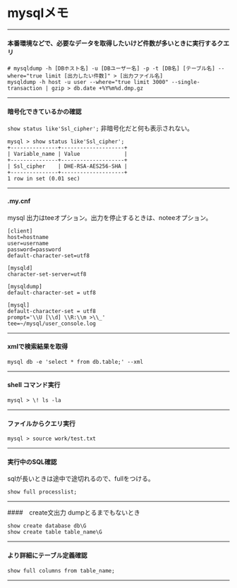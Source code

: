# mysqlメモ

---
#### 本番環境などで、必要なデータを取得したいけど件数が多いときに実行するクエリ

```
# mysqldump -h [DBホスト名] -u [DBユーザー名] -p -t [DB名] [テーブル名] --where="true limit [出力したい件数]" > [出力ファイル名]
mysqldump -h host -u user --where="true limit 3000" --single-transaction | gzip > db.date +%Y%m%d.dmp.gz
```
---

#### 暗号化できているかの確認
`show status like'Ssl_cipher';`
非暗号化だと何も表示されない。

```
mysql > show status like'Ssl_cipher';
+---------------+--------------------+
| Variable_name | Value              |
+---------------+--------------------+
| Ssl_cipher    | DHE-RSA-AES256-SHA |
+---------------+--------------------+
1 row in set (0.01 sec)
```

---

#### .my.cnf
mysql 出力はteeオプション。出力を停止するときは、noteeオプション。
```
[client]
host=hostname
user=username
password=password
default-character-set=utf8

[mysqld]
character-set-server=utf8

[mysqldump]
default-character-set = utf8

[mysql]
default-character-set = utf8
prompt='\\U [\\d] \\R:\\m >\\_'
tee=~/mysql/user_console.log
```
---
#### xmlで検索結果を取得
```
mysql db -e 'select * from db.table;' --xml
```
---

#### shell コマンド実行
```
mysql > \! ls -la
```
---

#### ファイルからクエリ実行
```
mysql > source work/test.txt
```
---

#### 実行中のSQL確認
sqlが長いときは途中で途切れるので、fullをつける。
```
show full processlist;
```
---

####　create文出力
dumpとるまでもないとき
```
show create database db\G
show create table table_name\G
```
---

#### より詳細にテーブル定義確認
```
show full columns from table_name;
```
---

